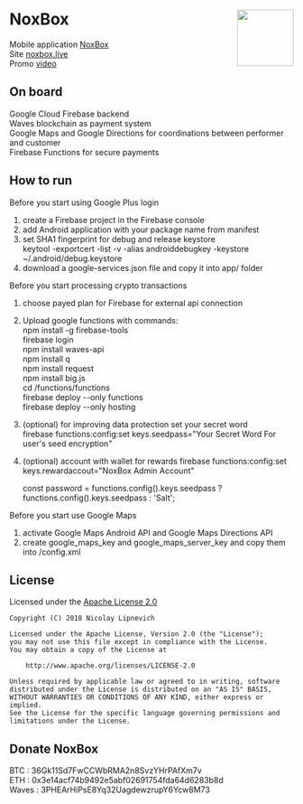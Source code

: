 # NoxBox <img src="https://noxbox.live/img/logo.png" align="right" width="100">

Mobile application [NoxBox][4] <br/>
Site [noxbox.live][2] <br/>
Promo [video][3]

## On board
Google Cloud Firebase backend <br/>
Waves blockchain as payment system <br/>
Google Maps and Google Directions for coordinations between performer and customer <br/>
Firebase Functions for secure payments <br/>

## How to run

Before you start using Google Plus login
1. create a Firebase project in the Firebase console
2. add Android application with your package name from manifest
2. set SHA1 fingerprint for debug and release keystore<br/>
   keytool -exportcert -list -v -alias androiddebugkey -keystore ~/.android/debug.keystore
3. download a google-services.json file and copy it into app/ folder

Before you start processing crypto transactions
1. choose payed plan for Firebase for external api connection
2. Upload google functions with commands: <br/>
   npm install -g firebase-tools <br/>
   firebase login <br/>
   npm install waves-api <br/>
   npm install q <br/>
   npm install request <br/>
   npm install big.js <br/>
   cd /functions/functions <br/>
   firebase deploy --only functions <br/>
   firebase deploy --only hosting <br/>
3. (optional) for improving data protection set your secret word<br/>
   firebase functions:config:set keys.seedpass="Your Secret Word For user's seed encryption"
4. (optional) account with wallet for rewards
   firebase functions:config:set keys.rewardaccout="NoxBox Admin Account"

   const password = functions.config().keys.seedpass ? functions.config().keys.seedpass : 'Salt';

Before you start use Google Maps
1. activate Google Maps Android API and Google Maps Directions API
2. create google_maps_key and google_maps_server_key and copy them into /config.xml

## License

Licensed under the [Apache License 2.0][1]

	Copyright (C) 2018 Nicolay Lipnevich

	Licensed under the Apache License, Version 2.0 (the "License");
	you may not use this file except in compliance with the License.
	You may obtain a copy of the License at

	    http://www.apache.org/licenses/LICENSE-2.0

	Unless required by applicable law or agreed to in writing, software
	distributed under the License is distributed on an "AS IS" BASIS,
	WITHOUT WARRANTIES OR CONDITIONS OF ANY KIND, either express or implied.
	See the License for the specific language governing permissions and
	limitations under the License.

## Donate NoxBox
BTC : 36Gk11Sd7FwCCWbRMA2n8SvzYHrPAfXm7v <br/>
ETH : 0x3e14acf74b9492e5abf02691754fda64d6283b8d <br/>
Waves : 3PHEArHiPsE8Yq32UagdewzrupY6Ycw8M73 <br/>


[1]: http://www.apache.org/licenses/LICENSE-2.0
[2]: https://noxbox.live/
[3]: https://youtu.be/E_Q1wTN27jk
[4]: https://play.google.com/store/apps/details?id=live.noxbox
